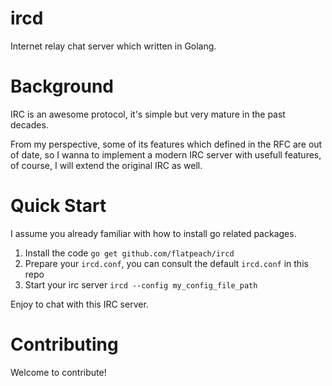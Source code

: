 ircd
====

Internet relay chat server which written in Golang.


Background
====

IRC is an awesome protocol, it's simple but very mature in the past decades. 

From my perspective, some of its features which defined in the RFC are out of date, so I wanna to implement a modern IRC server with usefull features, of course, I will extend the original IRC as well. 


Quick Start
====

I assume you already familiar with how to install go related packages.

1. Install the code ```go get github.com/flatpeach/ircd```
2. Prepare your ```ircd.conf```, you can consult the default ```ircd.conf``` in this repo
3. Start your irc server ```ircd --config my_config_file_path```

Enjoy to chat with this IRC server.

Contributing
====
Welcome to contribute!
